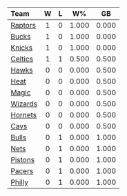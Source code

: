 | Team                            |  W  |  L  |  W%   |  GB   |
|:--------------------------------|:---:|:---:|:-----:|:-----:|
| [Raptors](/r/torontoraptors)    |  1  |  0  | 1.000 | 0.000 |
| [Bucks](/r/MkeBucks)            |  1  |  0  | 1.000 | 0.000 |
| [Knicks](/r/NYKnicks)           |  1  |  0  | 1.000 | 0.000 |
| [Celtics](/r/bostonceltics)     |  1  |  1  | 0.500 | 0.500 |
| [Hawks](/r/AtlantaHawks)        |  0  |  0  | 0.000 | 0.500 |
| [Heat](/r/heat)                 |  0  |  0  | 0.000 | 0.500 |
| [Magic](/r/OrlandoMagic)        |  0  |  0  | 0.000 | 0.500 |
| [Wizards](/r/washingtonwizards) |  0  |  0  | 0.000 | 0.500 |
| [Hornets](/r/CharlotteHornets)  |  0  |  0  | 0.000 | 0.500 |
| [Cavs](/r/clevelandcavs)        |  0  |  0  | 0.000 | 0.500 |
| [Bulls](/r/chicagobulls)        |  0  |  1  | 0.000 | 1.000 |
| [Nets](/r/GoNets)               |  0  |  1  | 0.000 | 1.000 |
| [Pistons](/r/DetroitPistons)    |  0  |  1  | 0.000 | 1.000 |
| [Pacers](/r/pacers)             |  0  |  1  | 0.000 | 1.000 |
| [Philly](/r/sixers)             |  0  |  1  | 0.000 | 1.000 |